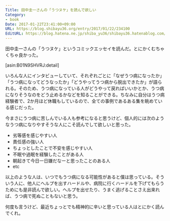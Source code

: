 ```yaml
---
Title: 田中圭一さんの「うつヌケ」を読んで欲しい
Category:
- book
Date: 2017-01-22T23:41:00+09:00
URL: https://blog.shibayu36.org/entry/2017/01/22/234100
EditURL: https://blog.hatena.ne.jp/shiba_yu36/shibayu36.hatenablog.com/atom/entry/10328749687209075187
---
```


田中圭一さんの「うつヌケ」というコミックエッセイを読んだ。とにかくむちゃくちゃ良かった。

[asin:B01N9SHVRJ:detail]

いろんな人にインタビューしていて、それぞれごとに「なぜうつ病になったか」「うつ病になってどうなったか」「どうやってうつ病から脱出できたか」が語られる。そのため、うつ病になっている人がどうやって戻ればいいかとか、うつ病になりそうなのをどう止めるかなどを知ることができる。ちなみに自分はうつ病経験者で、2か月ほど休職もしているので、全ての事例であるある集を眺めている感じだった。

今まさにうつ病に苦しんでいる人も参考になると思うけど、個人的には次のようなうつ病になりやすそうな人にこそ読んでして欲しいと思った。

- 劣等感を感じやすい人
- 責任感の強い人
- ちょっとしたことで不安を感じやすい人
- 不眠や過眠を経験したことがある人
- 朝起きて今日一日嫌だなーと思ったことのある人
- etc

以上のような人は、いつでもうつ病になる可能性があると僕は思っている。そういう人に、他人にヘルプを出すハードルや、病院に行くハードルを下げてもらうためにも是非読んで欲しい。ヘルプを出せたり、うまく逃げることさえ出来れば、うつ病で死ぬこともないと思う。

何度も言うけど、最近ちょっとでも精神的に辛いと思っている人はとにかく読んでくれ。

